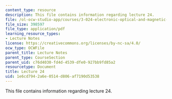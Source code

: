 ```yaml
---
content_type: resource
description: This file contains information regarding lecture 24.
file: /ol-ocw-studio-app/courses/3-024-electronic-optical-and-magnetic-properties-of-materials-spring-2013/1e6cd7942a6e0514d806af7190d53538_MIT3_024S13_2012lec24.pdf
file_size: 398597
file_type: application/pdf
learning_resource_types:
- Lecture Notes
license: https://creativecommons.org/licenses/by-nc-sa/4.0/
ocw_type: OCWFile
parent_title: Lecture Notes
parent_type: CourseSection
parent_uid: c76d4030-fd4d-4539-dfe0-927bb9fd85a2
resourcetype: Document
title: Lecture 24
uid: 1e6cd794-2a6e-0514-d806-af7190d53538
---
```

This file contains information regarding lecture 24.